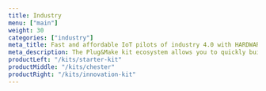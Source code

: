 ```yaml
---
title: Industry
menu: ["main"]
weight: 30
categories: ["industry"]
meta_title: Fast and affordable IoT pilots of industry 4.0 with HARDWARIO IoT Kit
meta_description: The Plug&Make kit ecosystem allows you to quickly build, connect, and integrate your IoT device not only for predictive maintenance, production line monitoring or work environment comfort monitoring.
productLeft: "/kits/starter-kit"
productMiddle: "/kits/chester"
productRight: "/kits/innovation-kit"
---
```

